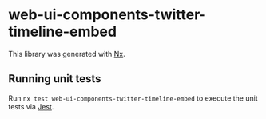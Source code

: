 # web-ui-components-twitter-timeline-embed

This library was generated with [Nx](https://nx.dev).

## Running unit tests

Run `nx test web-ui-components-twitter-timeline-embed` to execute the unit tests via [Jest](https://jestjs.io).
